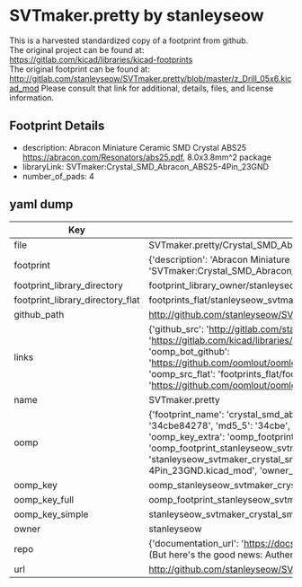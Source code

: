 # SVTmaker.pretty by stanleyseow  
This is a harvested standardized copy of a footprint from github.  
The original project can be found at:  
https://gitlab.com/kicad/libraries/kicad-footprints  
The original footprint can be found at:
http://gitlab.com/stanleyseow/SVTmaker.pretty/blob/master/z_Drill_05x6.kicad_mod
Please consult that link for additional, details, files, and license information.  
## Footprint Details
* description: Abracon Miniature Ceramic SMD Crystal ABS25 https://abracon.com/Resonators/abs25.pdf, 8.0x3.8mm^2 package  
* libraryLink: SVTmaker:Crystal_SMD_Abracon_ABS25-4Pin_23GND  
* number_of_pads: 4  
## yaml dump  
| Key | Value |  
| --- | --- |  
| file | SVTmaker.pretty/Crystal_SMD_Abracon_ABS25-4Pin_23GND.kicad_mod |  
| footprint | {'description': 'Abracon Miniature Ceramic SMD Crystal ABS25 https://abracon.com/Resonators/abs25.pdf, 8.0x3.8mm^2 package', 'libraryLink': 'SVTmaker:Crystal_SMD_Abracon_ABS25-4Pin_23GND', 'number_of_pads': 4} |  
| footprint_library_directory | footprint_library_owner/stanleyseow_SVTmaker.pretty |  
| footprint_library_directory_flat | footprints_flat/stanleyseow_svtmaker_crystal_smd_abracon_abs25_4pin_23gnd/working |  
| github_path | http://github.com/stanleyseow/SVTmaker.pretty/blob/master/Crystal_SMD_Abracon_ABS25-4Pin_23GND.kicad_mod |  
| links | {'github_src': 'http://gitlab.com/stanleyseow/SVTmaker.pretty/blob/master/z_Drill_05x6.kicad_mod', 'github_src_repo': 'https://gitlab.com/kicad/libraries/kicad-footprints', 'oomp_bot': 'footprints/stanleyseow_svtmaker_crystal_smd_abracon_abs25_4pin_23gnd/working', 'oomp_bot_github': 'https://github.com/oomlout/oomlout_oomp_footprint_bot/tree/main/footprints/stanleyseow_svtmaker_crystal_smd_abracon_abs25_4pin_23gnd/working', 'oomp_src_flat': 'footprints_flat/footprints_flat/stanleyseow_svtmaker_crystal_smd_abracon_abs25_4pin_23gnd/working', 'oomp_src_flat_github': 'https://github.com/oomlout/oomlout_oomp_footprint_src/tree/main/footprints_flat/stanleyseow_svtmaker_crystal_smd_abracon_abs25_4pin_23gnd/working'} |  
| name | SVTmaker.pretty |  
| oomp | {'footprint_name': 'crystal_smd_abracon_abs25_4pin_23gnd', 'library_name': 'svtmaker', 'md5': '34cbe8427867abf404c235a65201cc38', 'md5_10': '34cbe84278', 'md5_5': '34cbe', 'md5_6': '34cbe8', 'oomp_key': 'oomp_stanleyseow_svtmaker_crystal_smd_abracon_abs25_4pin_23gnd', 'oomp_key_extra': 'oomp_footprint_stanleyseow_svtmaker_crystal_smd_abracon_abs25_4pin_23gnd', 'oomp_key_full': 'oomp_footprint_stanleyseow_svtmaker_crystal_smd_abracon_abs25_4pin_23gnd_34cbe8', 'oomp_key_simple': 'stanleyseow_svtmaker_crystal_smd_abracon_abs25_4pin_23gnd', 'original_filename': 'SVTmaker.pretty/Crystal_SMD_Abracon_ABS25-4Pin_23GND.kicad_mod', 'owner_name': 'stanleyseow'} |  
| oomp_key | oomp_stanleyseow_svtmaker_crystal_smd_abracon_abs25_4pin_23gnd |  
| oomp_key_full | oomp_footprint_stanleyseow_svtmaker_crystal_smd_abracon_abs25_4pin_23gnd |  
| oomp_key_simple | stanleyseow_svtmaker_crystal_smd_abracon_abs25_4pin_23gnd |  
| owner | stanleyseow |  
| repo | {'documentation_url': 'https://docs.github.com/rest/overview/resources-in-the-rest-api#rate-limiting', 'message': "API rate limit exceeded for 84.66.173.59. (But here's the good news: Authenticated requests get a higher rate limit. Check out the documentation for more details.)"} |  
| url | http://github.com/stanleyseow/SVTmaker.pretty |  

